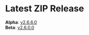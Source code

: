 # Latest ZIP Release
**Alpha**: [v2.6.6.0](https://github.com/phw198/OutlookGoogleCalendarSync/releases/tag/v2.6.6-alpha)  
**Beta**: [v2.6.0.0](https://github.com/phw198/OutlookGoogleCalendarSync/releases/latest)

